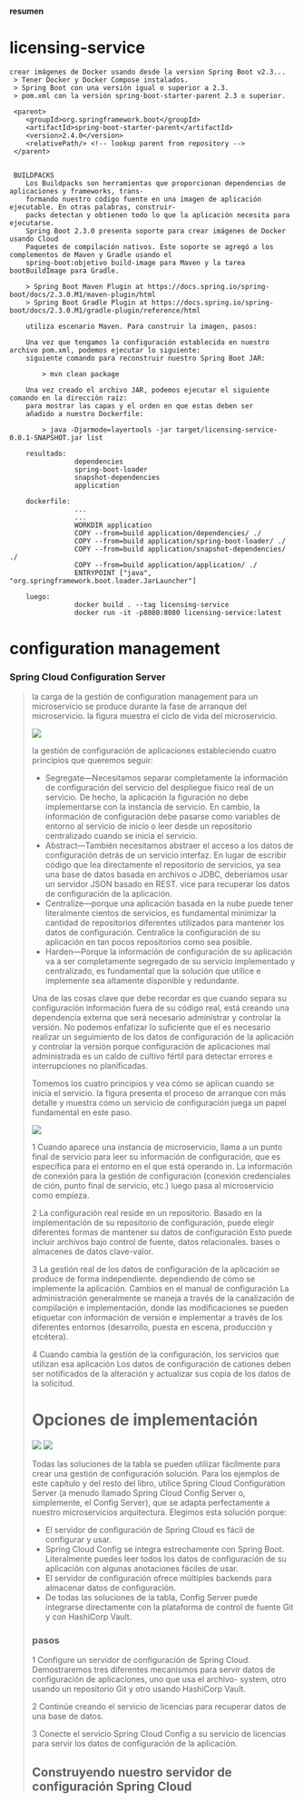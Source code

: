 
#### resumen

# licensing-service

```
crear imágenes de Docker usando desde la version Spring Boot v2.3...
 > Tener Docker y Docker Compose instalados.
 > Spring Boot con una versión igual o superior a 2.3.
 > pom.xml con la versión spring-boot-starter-parent 2.3 o superior.
 
 <parent>
    <groupId>org.springframework.boot</groupId>
    <artifactId>spring-boot-starter-parent</artifactId>
    <version>2.4.0</version>
    <relativePath/> <!-- lookup parent from repository -->
 </parent>
 
 
 BUILDPACKS
    Los Buildpacks son herramientas que proporcionan dependencias de aplicaciones y frameworks, trans-
    formando nuestro código fuente en una imagen de aplicación ejecutable. En otras palabras, construir-
    packs detectan y obtienen todo lo que la aplicación necesita para ejecutarse.
    Spring Boot 2.3.0 presenta soporte para crear imágenes de Docker usando Cloud
    Paquetes de compilación nativos. Este soporte se agregó a los complementos de Maven y Gradle usando el
    spring-boot:objetivo build-image para Maven y la tarea bootBuildImage para Gradle.

    > Spring Boot Maven Plugin at https://docs.spring.io/spring-boot/docs/2.3.0.M1/maven-plugin/html
    > Spring Boot Gradle Plugin at https://docs.spring.io/spring-boot/docs/2.3.0.M1/gradle-plugin/reference/html
    
    utiliza escenario Maven. Para construir la imagen, pasos:
    
    Una vez que tengamos la configuración establecida en nuestro archivo pom.xml, podemos ejecutar lo siguiente:
    siguiente comando para reconstruir nuestro Spring Boot JAR:
    
        > mvn clean package
        
    Una vez creado el archivo JAR, podemos ejecutar el siguiente comando en la dirección raíz:
    para mostrar las capas y el orden en que estas deben ser
    añadido a nuestro Dockerfile:
    
        > java -Djarmode=layertools -jar target/licensing-service-0.0.1-SNAPSHOT.jar list
        
    resultado:
                dependencies
                spring-boot-loader
                snapshot-dependencies
                application
        
    dockerfile:
                ...
                ...
                WORKDIR application
                COPY --from=build application/dependencies/ ./    
                COPY --from=build application/spring-boot-loader/ ./
                COPY --from=build application/snapshot-dependencies/ ./
                COPY --from=build application/application/ ./    
                ENTRYPOINT ["java", "org.springframework.boot.loader.JarLauncher"]   
    
    luego:
                docker build . --tag licensing-service
                docker run -it -p8080:8080 licensing-service:latest

```
# configuration management
### Spring Cloud Configuration Server

> la carga de la gestión de configuration management  para un microservicio se 
produce durante la fase de arranque del microservicio.
la figura  muestra el ciclo de vida del microservicio.
> 
> ![](../../public/images/architecturecinfigurationmanagement.png)
>
> la gestión de configuración de aplicaciones estableciendo
  cuatro principios que queremos seguir:
> *  Segregate—Necesitamos separar completamente la información de configuración del servicio
     del despliegue físico real de un servicio. De hecho, la aplicación
     la figuración no debe implementarse con la instancia de servicio. En cambio,
     la información de configuración debe pasarse como variables de entorno al servicio de inicio o leer desde un repositorio centralizado cuando se inicia el servicio.
> *  Abstract—También necesitamos abstraer el acceso a los datos de configuración detrás de un servicio
     interfaz. En lugar de escribir código que lea directamente el repositorio de servicios,
     ya sea una base de datos basada en archivos o JDBC, deberíamos usar un servidor JSON basado en REST.
     vice para recuperar los datos de configuración de la aplicación.
> *  Centralize—porque una aplicación basada en la nube puede tener literalmente cientos de
     servicios, es fundamental minimizar la cantidad de repositorios diferentes utilizados para
     mantener los datos de configuración. Centralice la configuración de su aplicación en tan pocos
     repositorios como sea posible.
> *   Harden—Porque la información de configuración de su aplicación va a ser
      completamente segregado de su servicio implementado y centralizado, es fundamental
      que la solución que utilice e implemente sea altamente disponible y redundante.
> 
> Una de las cosas clave que debe recordar es que cuando separa su configuración
  información fuera de su código real, está creando una dependencia externa que
  será necesario administrar y controlar la versión. No podemos enfatizar lo suficiente que el
  es necesario realizar un seguimiento de los datos de configuración de la aplicación y controlar la versión porque
  configuración de aplicaciones mal administrada es un caldo de cultivo fértil para
  detectar errores e interrupciones no planificadas.
> 
> 
> Tomemos los cuatro principios y vea cómo se aplican cuando se inicia el servicio. 
  la figura presenta el proceso de arranque con más detalle y muestra cómo un servicio de configuración
  juega un papel fundamental en este paso.
> 
> ![](/home/tomate/Escritorio/fuentes/java/licensing-service/public/images/imagen2.png)
> 
> 1 Cuando aparece una instancia de microservicio, llama a un punto final de servicio para leer su
información de configuración, que es específica para el entorno en el que está operando
in. La información de conexión para la gestión de configuración (conexión
credenciales de ción, punto final de servicio, etc.) luego pasa al microservicio
como empieza.
> 
> 2 La configuración real reside en un repositorio. Basado en la implementación
de su repositorio de configuración, puede elegir diferentes formas de mantener su
datos de configuración Esto puede incluir archivos bajo control de fuente, datos relacionales.
bases o almacenes de datos clave-valor.
> 
> 3 La gestión real de los datos de configuración de la aplicación se produce de forma independiente.
dependiendo de cómo se implemente la aplicación. Cambios en el manual de configuración
La administración generalmente se maneja a través de la canalización de compilación e implementación,
donde las modificaciones se pueden etiquetar con información de versión e implementar
a través de los diferentes entornos (desarrollo, puesta en escena, producción y
etcétera).
> 
> 4 Cuando cambia la gestión de la configuración, los servicios que utilizan esa aplicación
Los datos de configuración de cationes deben ser notificados de la alteración y actualizar sus
copia de los datos de la solicitud.
> 
> # Opciones de implementación
> 
> ![](/home/tomate/Escritorio/fuentes/java/licensing-service/public/images/imagen3.png)
> ![](/home/tomate/Escritorio/fuentes/java/licensing-service/public/images/imagen4.png)
> 
> 
> Todas las soluciones de la tabla se pueden utilizar fácilmente para crear una gestión de configuración
solución. Para los ejemplos de este capítulo y del resto del libro,
utilice Spring Cloud Configuration Server (a menudo llamado Spring Cloud Config
Server o, simplemente, el Config Server), que se adapta perfectamente a nuestro microservicios arquitectura. 
Elegimos esta solución porque:
> 
> * El servidor de configuración de Spring Cloud es fácil de configurar y usar.
> * Spring Cloud Config se integra estrechamente con Spring Boot. Literalmente puedes leer
> todos los datos de configuración de su aplicación con algunas anotaciones fáciles de usar.
> * El servidor de configuración ofrece múltiples backends para almacenar datos de configuración.
> * De todas las soluciones de la tabla, Config Server puede integrarse directamente con
> la plataforma de control de fuente Git y con HashiCorp Vault. 
> ### pasos
> 1 Configure un servidor de configuración de Spring Cloud. Demostraremos tres diferentes
mecanismos para servir datos de configuración de aplicaciones, uno que usa el archivo-
system, otro usando un repositorio Git y otro usando HashiCorp Vault.
> 
> 2 Continúe creando el servicio de licencias para recuperar datos de una base de datos.
> 
> 3 Conecte el servicio Spring Cloud Config a su servicio de licencias para servir
los datos de configuración de la aplicación.
> ## Construyendo nuestro servidor de configuración Spring Cloud
